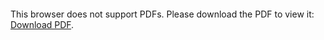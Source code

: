 <object data="christ-in-song/CIS1908pdfs/811.pdf" type="application/pdf" width="100%" height="1024px">
    <embed src="christ-in-song/CIS1908pdfs/811.pdf">
        <p>This browser does not support PDFs. Please download the PDF to view it: <a href="christ-in-song/CIS1908pdfs/811.pdf">Download PDF</a>.</p>
    </embed>
</object>
